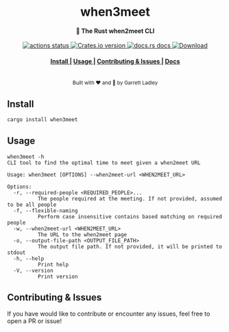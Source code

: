 <h1 align="center">when3meet</h1>
<div align="center">
 <strong>
   🦀 The Rust when2meet CLI
 </strong>
</div>

<br />


<div align="center">
  <!-- Github Actions -->
  <a href="https://github.com/garrettladley/when3meet/actions/workflows/general.yml">
    <img src="https://github.com/garrettladley/when3meet/actions/workflows/general.yml/badge.svg"
      alt="actions status" />
  </a>
  <!-- Version -->
  <a href="https://crates.io/crates/when3meet">
    <img src="https://img.shields.io/crates/v/when3meet.svg?style=flat-square"
    alt="Crates.io version" />
  </a>
  <!-- Docs -->
  <a href="https://docs.rs/when3meet">
    <img src="https://img.shields.io/badge/docs-latest-blue.svg?style=flat-square"
      alt="docs.rs docs" />
  </a>
  <!-- Downloads -->
  <a href="https://crates.io/crates/when3meet">
    <img src="https://img.shields.io/crates/d/when3meet.svg?style=flat-square"
      alt="Download" />
  </a>
</div>

<div align="center">
  <h4>
    <a href="#install">
      Install
    </a>
    <span> | </span>
    <a href="#usage">
      Usage
    </a>
    <span> | </span>
    <a href="#contributing--issues">
      Contributing & Issues
    </a>
    <span> | </span>
    <a href="https://docs.rs/when3meet">
      Docs
    </a>
  </h4>
</div>

<br />

<div align="center">
  <small>Built with ❤️ and 🦀 by Garrett Ladley</small>
</div>



## Install

```sh
cargo install when3meet
```

## Usage

```
when3meet -h
CLI tool to find the optimal time to meet given a when2meet URL

Usage: when3meet [OPTIONS] --when2meet-url <WHEN2MEET_URL>

Options:
  -r, --required-people <REQUIRED_PEOPLE>...
          The people required at the meeting. If not provided, assumed to be all people
  -f, --flexible-naming
          Perform case insensitive contains based matching on required people
  -w, --when2meet-url <WHEN2MEET_URL>
          The URL to the when2meet page
  -o, --output-file-path <OUTPUT_FILE_PATH>
          The output file path. If not provided, it will be printed to stdout
  -h, --help
          Print help
  -V, --version
          Print version
```

## Contributing & Issues

If you have would like to contribute or encounter any issues, feel free to open a PR or issue!
